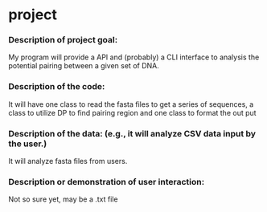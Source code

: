 # project
### Description of project goal: 
My program will provide a API and (probably) a CLI interface to analysis the potential pairing between a given set of DNA.
### Description of the code: 
It will have one class to read the fasta files to get a series of sequences, a class to utilize DP to find pairing region and one class to format the out put
### Description of the data: (e.g., it will analyze CSV data input by the user.)
It will analyze fasta files from users.
### Description or demonstration of user interaction:
Not so sure yet, may be a .txt file
